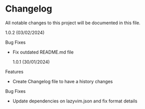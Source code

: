 # Changelog

All notable changes to this project will be documented in this file.

1.0.2 (03/02/2024)

Bug Fixes

- Fix outdated README.md file

  1.0.1 (30/01/2024)

Features

- Create Changelog file to have a history changes

Bug Fixes

- Update dependencies on lazyvim.json and fix format details
